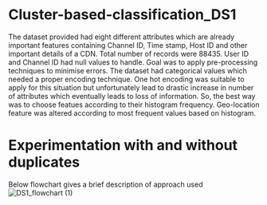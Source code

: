 # Cluster-based-classification_DS1
The dataset provided had eight different attributes which are already important features containing Channel ID, Time stamp, Host ID and other important details of a CDN. Total number of records were 88435. User ID and Channel ID had null values to handle. Goal was to apply pre-processing techniques to minimise errors. The dataset had categorical values which needed a proper encoding technique. One hot encoding was suitable to apply for this situation but unfortunately lead to drastic increase in number of attributes which eventually leads to loss of information. So, the best way was to choose featues according to their histogram frequency. Geo-location feature was altered according to most frequent values based on histogram.
# Experimentation with and without duplicates
Below flowchart gives a brief description of approach used
![DS1_flowchart (1)](https://user-images.githubusercontent.com/80226882/172726069-acb1f178-3a1e-45f7-b4dd-a9ced6efe0ea.png)
